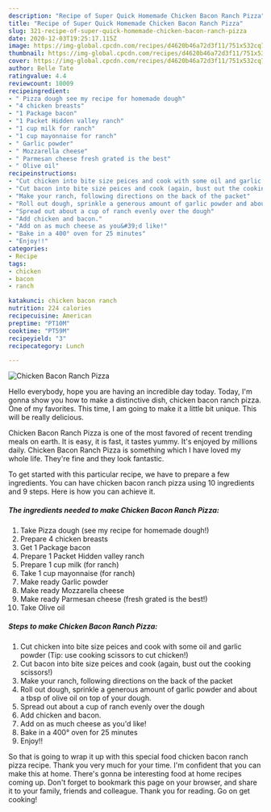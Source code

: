 ```yaml
---
description: "Recipe of Super Quick Homemade Chicken Bacon Ranch Pizza"
title: "Recipe of Super Quick Homemade Chicken Bacon Ranch Pizza"
slug: 321-recipe-of-super-quick-homemade-chicken-bacon-ranch-pizza
date: 2020-12-03T19:25:17.115Z
image: https://img-global.cpcdn.com/recipes/d4620b46a72d3f11/751x532cq70/chicken-bacon-ranch-pizza-recipe-main-photo.jpg
thumbnail: https://img-global.cpcdn.com/recipes/d4620b46a72d3f11/751x532cq70/chicken-bacon-ranch-pizza-recipe-main-photo.jpg
cover: https://img-global.cpcdn.com/recipes/d4620b46a72d3f11/751x532cq70/chicken-bacon-ranch-pizza-recipe-main-photo.jpg
author: Belle Tate
ratingvalue: 4.4
reviewcount: 10009
recipeingredient:
- " Pizza dough see my recipe for homemade dough"
- "4 chicken breasts"
- "1 Package bacon"
- "1 Packet Hidden valley ranch"
- "1 cup milk for ranch"
- "1 cup mayonnaise for ranch"
- " Garlic powder"
- " Mozzarella cheese"
- " Parmesan cheese fresh grated is the best"
- " Olive oil"
recipeinstructions:
- "Cut chicken into bite size peices and cook with some oil and garlic powder (Tip: use cooking scissors to cut chicken!)"
- "Cut bacon into bite size peices and cook (again, bust out the cooking scissors!)"
- "Make your ranch, following directions on the back of the packet"
- "Roll out dough, sprinkle a generous amount of garlic powder and about a tbsp of olive oil on top of your dough."
- "Spread out about a cup of ranch evenly over the dough"
- "Add chicken and bacon."
- "Add on as much cheese as you&#39;d like!"
- "Bake in a 400° oven for 25 minutes"
- "Enjoy!!"
categories:
- Recipe
tags:
- chicken
- bacon
- ranch

katakunci: chicken bacon ranch 
nutrition: 224 calories
recipecuisine: American
preptime: "PT10M"
cooktime: "PT59M"
recipeyield: "3"
recipecategory: Lunch

---
```



![Chicken Bacon Ranch Pizza](https://img-global.cpcdn.com/recipes/d4620b46a72d3f11/751x532cq70/chicken-bacon-ranch-pizza-recipe-main-photo.jpg)

Hello everybody, hope you are having an incredible day today. Today, I'm gonna show you how to make a distinctive dish, chicken bacon ranch pizza. One of my favorites. This time, I am going to make it a little bit unique. This will be really delicious.

Chicken Bacon Ranch Pizza is one of the most favored of recent trending meals on earth. It is easy, it is fast, it tastes yummy. It's enjoyed by millions daily. Chicken Bacon Ranch Pizza is something which I have loved my whole life. They're fine and they look fantastic.




To get started with this particular recipe, we have to prepare a few ingredients. You can have chicken bacon ranch pizza using 10 ingredients and 9 steps. Here is how you can achieve it.

<!--inarticleads1-->

##### The ingredients needed to make Chicken Bacon Ranch Pizza:

1. Take  Pizza dough (see my recipe for homemade dough!)
1. Prepare 4 chicken breasts
1. Get 1 Package bacon
1. Prepare 1 Packet Hidden valley ranch
1. Prepare 1 cup milk (for ranch)
1. Take 1 cup mayonnaise (for ranch)
1. Make ready  Garlic powder
1. Make ready  Mozzarella cheese
1. Make ready  Parmesan cheese (fresh grated is the best!)
1. Take  Olive oil




<!--inarticleads2-->

##### Steps to make Chicken Bacon Ranch Pizza:

1. Cut chicken into bite size peices and cook with some oil and garlic powder (Tip: use cooking scissors to cut chicken!)
1. Cut bacon into bite size peices and cook (again, bust out the cooking scissors!)
1. Make your ranch, following directions on the back of the packet
1. Roll out dough, sprinkle a generous amount of garlic powder and about a tbsp of olive oil on top of your dough.
1. Spread out about a cup of ranch evenly over the dough
1. Add chicken and bacon.
1. Add on as much cheese as you&#39;d like!
1. Bake in a 400° oven for 25 minutes
1. Enjoy!!




So that is going to wrap it up with this special food chicken bacon ranch pizza recipe. Thank you very much for your time. I'm confident that you can make this at home. There's gonna be interesting food at home recipes coming up. Don't forget to bookmark this page on your browser, and share it to your family, friends and colleague. Thank you for reading. Go on get cooking!
